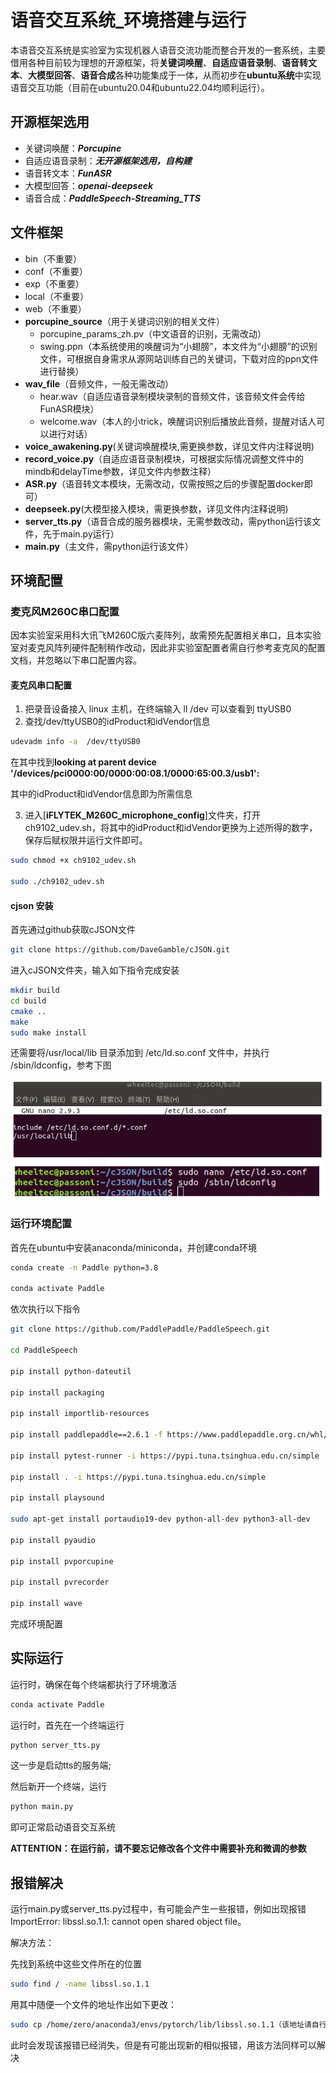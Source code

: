 # 语音交互系统_环境搭建与运行

本语音交互系统是实验室为实现机器人语音交流功能而整合开发的一套系统，主要借用各种目前较为理想的开源框架，将**关键词唤醒**、**自适应语音录制**、**语音转文本**、**大模型回答**、**语音合成**各种功能集成于一体，从而初步在**ubuntu系统**中实现语音交互功能（目前在ubuntu20.04和ubuntu22.04均顺利运行）。

##  开源框架选用
- 关键词唤醒：***Porcupine***
- 自适应语音录制：***无开源框架选用，自构建***
- 语音转文本：***FunASR***
- 大模型回答：***openai-deepseek***
- 语音合成：***PaddleSpeech-Streaming_TTS***

## 文件框架
- bin（不重要）
- conf（不重要）
- exp（不重要） 
- local（不重要）
- web（不重要）
- **porcupine_source**（用于关键词识别的相关文件）
  - porcupine_params_zh.pv（中文语音的识别，无需改动）
  - swing.ppn（本系统使用的唤醒词为“小翅膀”，本文件为“小翅膀”的识别文件，可根据自身需求从源网站训练自己的关键词，下载对应的ppn文件进行替换）
- **wav_file**（音频文件，一般无需改动）
  - hear.wav（自适应语音录制模块录制的音频文件，该音频文件会传给FunASR模块）
  - welcome.wav（本人的小trick，唤醒词识别后播放此音频，提醒对话人可以进行对话）
- **voice_awakening.py**(关键词唤醒模块,需更换参数，详见文件内注释说明)
- **record_voice.py**（自适应语音录制模块，可根据实际情况调整文件中的mindb和delayTime参数，详见文件内参数注释）
- **ASR.py**（语音转文本模块，无需改动，仅需按照之后的步骤配置docker即可）
- **deepseek.py**(大模型接入模块，需更换参数，详见文件内注释说明)
- **server_tts.py**（语音合成的服务器模块，无需参数改动，需python运行该文件，先于main.py运行）
- **main.py**（主文件，需python运行该文件）

##  环境配置

### 麦克风M260C串口配置
因本实验室采用科大讯飞M260C版六麦阵列，故需预先配置相关串口，且本实验室对麦克风阵列硬件配制稍作改动，因此非实验室配置者需自行参考麦克风的配置文档，并忽略以下串口配置内容。

#### 麦克风串口配置

1.  把录音设备接入 linux 主机，在终端输入 ll /dev 可以查看到 ttyUSB0
2.  查找/dev/ttyUSB0的idProduct和idVendor信息
```bash
udevadm info -a  /dev/ttyUSB0
```
在其中找到**looking at parent device '/devices/pci0000:00/0000:00:08.1/0000:65:00.3/usb1':**

其中的idProduct和idVendor信息即为所需信息

3.  进入[**iFLYTEK_M260C_microphone_config**]文件夹，打开ch9102_udev.sh，将其中的idProduct和idVendor更换为上述所得的数字，保存后赋权限并运行文件即可。
```bash
sudo chmod +x ch9102_udev.sh

sudo ./ch9102_udev.sh
```

####  cjson 安装
首先通过github获取cJSON文件
```bash
git clone https://github.com/DaveGamble/cJSON.git
```
进入cJSON文件夹，输入如下指令完成安装
```bash
mkdir build
cd build
cmake ..
make
sudo make install
```
还需要将/usr/local/lib 目录添加到 /etc/ld.so.conf 文件中，并执行 /sbin/ldconfig，参考下图

<center>
    <img src="./image/config.png" alt="配置示意图">
</center>

### 运行环境配置
首先在ubuntu中安装anaconda/miniconda，并创建conda环境
```bash
conda create -n Paddle python=3.8

conda activate Paddle
```
依次执行以下指令
```bash
git clone https://github.com/PaddlePaddle/PaddleSpeech.git

cd PaddleSpeech

pip install python-dateutil

pip install packaging

pip install importlib-resources

pip install paddlepaddle==2.6.1 -f https://www.paddlepaddle.org.cn/whl/linux/mkl/avx/stable.html

pip install pytest-runner -i https://pypi.tuna.tsinghua.edu.cn/simple

pip install . -i https://pypi.tuna.tsinghua.edu.cn/simple

pip install playsound

sudo apt-get install portaudio19-dev python-all-dev python3-all-dev 

pip install pyaudio

pip install pvporcupine

pip install pvrecorder

pip install wave
```

完成环境配置

## 实际运行
运行时，确保在每个终端都执行了环境激活
```bash
conda activate Paddle
```
运行时，首先在一个终端运行
```bash
python server_tts.py
```
这一步是启动tts的服务端;

然后新开一个终端，运行
```bash
python main.py
```
即可正常启动语音交互系统

**ATTENTION：在运行前，请不要忘记修改各个文件中需要补充和微调的参数**

##  报错解决

运行main.py或server_tts.py过程中，有可能会产生一些报错，例如出现报错ImportError: libssl.so.1.1: cannot open shared object file。

解决方法：

先找到系统中这些文件所在的位置
```bash
sudo find / -name libssl.so.1.1
```
用其中随便一个文件的地址作出如下更改：
```bash
sudo cp /home/zero/anaconda3/envs/pytorch/lib/libssl.so.1.1（该地址请自行更改） /usr/lib
```
此时会发现该报错已经消失，但是有可能出现新的相似报错，用该方法同样可以解决




